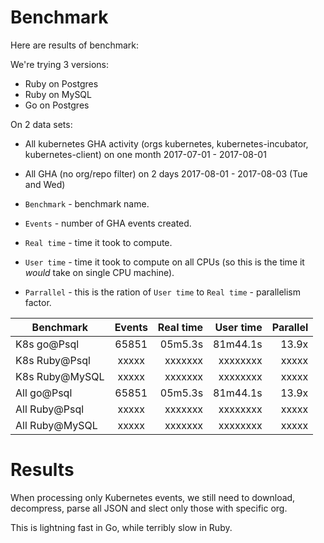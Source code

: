 # Benchmark

Here are results of benchmark:

We're trying 3 versions:
- Ruby on Postgres
- Ruby on MySQL
- Go on Postgres

On 2 data sets:
- All kubernetes GHA activity (orgs kubernetes, kubernetes-incubator, kubernetes-client) on one month 2017-07-01 - 2017-08-01
- All GHA (no org/repo filter) on 2 days 2017-08-01 - 2017-08-03 (Tue and Wed)

- `Benchmark` - benchmark name.
- `Events` - number of GHA events created.
- `Real time` - time it took to compute.
- `User time` - time it took to compute on all CPUs (so this is the time it *would* take on single CPU machine).
- `Parrallel` - this is the ration of `User time` to `Real time` - parallelism factor.

| Benchmark      | Events      | Real time | User time | Parallel |
|----------------|:-----------:|----------:|----------:|---------:|
| K8s go@Psql    | 65851       | 05m5.3s   | 81m44.1s  | 13.9x    |
| K8s Ruby@Psql  | xxxxx       | xxxxxxx   | xxxxxxxx  | xxxxx    |
| K8s Ruby@MySQL | xxxxx       | xxxxxxx   | xxxxxxxx  | xxxxx    |
| All go@Psql    | 65851       | 05m5.3s   | 81m44.1s  | 13.9x    |
| All Ruby@Psql  | xxxxx       | xxxxxxx   | xxxxxxxx  | xxxxx    |
| All Ruby@MySQL | xxxxx       | xxxxxxx   | xxxxxxxx  | xxxxx    |

# Results

When processing only Kubernetes events, we still need to download, decompress, parse all JSON and slect only those with specific org.

This is lightning fast in Go, while terribly slow in Ruby.
